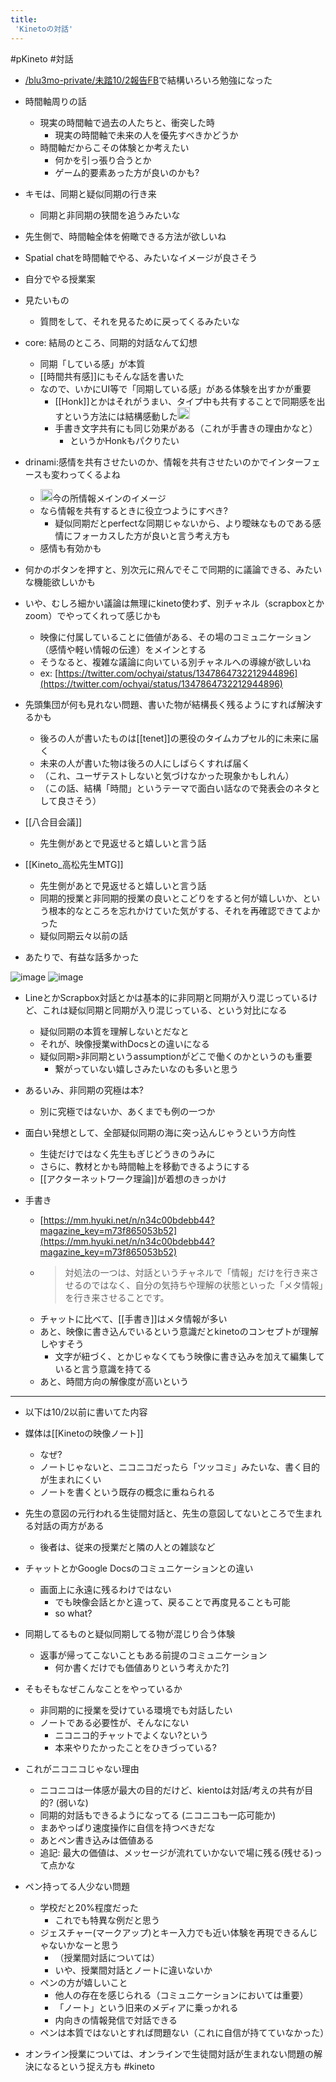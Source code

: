 ```yaml
---
title:
 'Kinetoの対話'
---
```


#pKineto #対話
- [/blu3mo-private/未踏10/2報告FB](https://scrapbox.io/blu3mo-private/未踏10/2報告FB)で結構いろいろ勉強になった

- 時間軸周りの話
    - 現実の時間軸で過去の人たちと、衝突した時
        - 現実の時間軸で未来の人を優先すべきかどうか
    - 時間軸だからこその体験とか考えたい
        - 何かを引っ張り合うとか
        - ゲーム的要素あった方が良いのかも?

- キモは、同期と疑似同期の行き来
    - 同期と非同期の狭間を追うみたいな

- 先生側で、時間軸全体を俯瞰できる方法が欲しいね

- Spatial chatを時間軸でやる、みたいなイメージが良さそう

- 自分でやる授業案

- 見たいもの
    - 質問をして、それを見るために戻ってくるみたいな


- core: 結局のところ、同期的対話なんて幻想
    - 同期「している感」が本質
    - [[時間共有感]]にもそんな話を書いた
    - なので、いかにUI等で「同期している感」がある体験を出すかが重要
        - [[Honk]]とかはそれがうまい、タイプ中も共有することで同期感を出すという方法には結構感動した<img src='https://scrapbox.io/api/pages/blu3mo-public/blu3mo/icon' alt='blu3mo.icon' height="19.5"/>
        - 手書き文字共有にも同じ効果がある（これが手書きの理由かなと）
            - というかHonkもパクりたい

- drinami:感情を共有させたいのか、情報を共有させたいのかでインターフェースも変わってくるよね
    - <img src='https://scrapbox.io/api/pages/blu3mo-public/blu3mo/icon' alt='blu3mo.icon' height="19.5"/>今の所情報メインのイメージ
    - なら情報を共有するときに役立つようにすべき?
        - 疑似同期だとperfectな同期じゃないから、より曖昧なものである感情にフォーカスした方が良いと言う考え方も
    - 感情も有効かも

- 何かのボタンを押すと、別次元に飛んでそこで同期的に議論できる、みたいな機能欲しいかも
- いや、むしろ細かい議論は無理にkineto使わず、別チャネル（scrapboxとかzoom）でやってくれって感じかも
    - 映像に付属していることに価値がある、その場のコミュニケーション（感情や軽い情報の伝達）をメインとする
    - そうなると、複雑な議論に向いている別チャネルへの導線が欲しいね
    - ex: [https://twitter.com/ochyai/status/1347864732212944896](https://twitter.com/ochyai/status/1347864732212944896)

- 先頭集団が何も見れない問題、書いた物が結構長く残るようにすれば解決するかも
    - 後ろの人が書いたものは[[tenet]]の悪役のタイムカプセル的に未来に届く
    - 未来の人が書いた物は後ろの人にしばらくすれば届く
    - （これ、ユーザテストしないと気づけなかった現象かもしれん）
    - （この話、結構「時間」というテーマで面白い話なので発表会のネタとして良さそう）

- [[八合目会議]]
    - 先生側があとで見返せると嬉しいと言う話
- [[Kineto_高松先生MTG]]
    - 先生側があとで見返せると嬉しいと言う話
    - 同期的授業と非同期的授業の良いとこどりをすると何が嬉しいか、という根本的なところを忘れかけていた気がする、それを再確認できてよかった
    - 疑似同期云々以前の話
- あたりで、有益な話多かった

![image](https://gyazo.com/1a0952e90e9bcbaa59d57a6eda4ae28c/thumb/1000)
![image](https://gyazo.com/f6fc59fc70c818a729393b5f9beb6958/thumb/1000)


- LineとかScrapbox対話とかは基本的に非同期と同期が入り混じっているけど、これは疑似同期と同期が入り混じっている、という対比になる
    - 疑似同期の本質を理解しないとだなと
    - それが、映像授業withDocsとの違いになる
    - 疑似同期>非同期というassumptionがどこで働くのかというのも重要
        - 繋がっていない嬉しさみたいなのも多いと思う

- あるいみ、非同期の究極は本?
    - 別に究極ではないか、あくまでも例の一つか

- 面白い発想として、全部疑似同期の海に突っ込んじゃうという方向性
    - 生徒だけではなく先生もぎじどうきのうみに
    - さらに、教材とかも時間軸上を移動できるようにする
    - [[アクターネットワーク理論]]が着想のきっかけ

- 手書き
    - [https://mm.hyuki.net/n/n34c00bdebb44?magazine_key=m73f865053b52](https://mm.hyuki.net/n/n34c00bdebb44?magazine_key=m73f865053b52)
    - > 対処法の一つは、対話というチャネルで「情報」だけを行き来させるのではなく、自分の気持ちや理解の状態といった「メタ情報」を行き来させることです。
    - チャットに比べて、[[手書き]]はメタ情報が多い
    - あと、映像に書き込んでいるという意識だとkinetoのコンセプトが理解しやすそう
        - 文字が紐づく、とかじゃなくてもう映像に書き込みを加えて編集していると言う意識を持てる
    - あと、時間方向の解像度が高いという

---
- 以下は10/2以前に書いてた内容

- 媒体は[[Kinetoの映像ノート]]
    - なぜ?
    - ノートじゃないと、ニコニコだったら「ツッコミ」みたいな、書く目的が生まれにくい
    - ノートを書くという既存の概念に重ねられる

- 先生の意図の元行われる生徒間対話と、先生の意図してないところで生まれる対話の両方がある
    - 後者は、従来の授業だと隣の人との雑談など

- チャットとかGoogle Docsのコミュニケーションとの違い
    - 画面上に永遠に残るわけではない
        - でも映像会話とかと違って、戻ることで再度見ることも可能
        - so what?

- 同期してるものと疑似同期してる物が混じり合う体験
    - 返事が帰ってこないこともある前提のコミュニケーション
        - 何か書くだけでも価値ありという考えかた?]

- そもそもなぜこんなことをやっているか
    - 非同期的に授業を受けている環境でも対話したい
    - ノートである必要性が、そんなにない
        - ニコニコ的チャットでよくない?という
        - 本来やりたかったことをひきづっている?

- これがニコニコじゃない理由
    - ニコニコは一体感が最大の目的だけど、kientoは対話/考えの共有が目的? (弱いな)
    - 同期的対話もできるようになってる (ニコニコも一応可能か)
    - まあやっぱり速度操作に自信を持つべきだな
    - あとペン書き込みは価値ある
    - 追記: 最大の価値は、メッセージが流れていかないで場に残る(残せる)って点かな

- ペン持ってる人少ない問題
    - 学校だと20%程度だった
        - これでも特異な例だと思う
    - ジェスチャー(マークアップ)とキー入力でも近い体験を再現できるんじゃないかなーと思う
        - （授業間対話については）
        - いや、授業間対話とノートに違いないか
    - ペンの方が嬉しいこと
        - 他人の存在を感じられる（コミュニケーションにおいては重要）
        - 「ノート」という旧来のメディアに乗っかれる
        - 内向きの情報発信で対話できる
    - ペンは本質ではないとすれば問題ない（これに自信が持てていなかった）

- オンライン授業については、オンラインで生徒間対話が生まれない問題の解決になるという捉え方も
#kineto